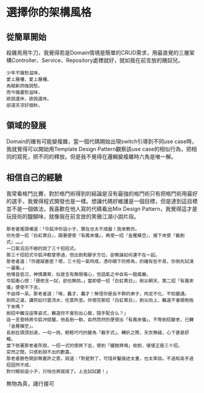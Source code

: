 # 選擇你的架構風格

## 從簡單開始
殺雞焉用牛刀，我覺得若是Domain情境是簡單的CRUD需求，用最直覺的三層架構Controller、Service、Repository處裡就好，就如我在前言放的醜奴兒。

```
少年不識愁滋味，
愛上層樓，愛上層樓。
為賦新詞強說愁。
而今識盡愁滋味，
欲說還休，欲說還休。
卻道天涼好個秋。
```

## 領域的發展
Domain的確有可能變複雜，當一個代碼開始出現switch引導到不同use case時，我就覺得可以開始用Template Design Pattern觀察該use case的相似行為，把相同的寫死，把不同的釋放。但是我不覺得在邏輯變複雜時六角是唯一解。

## 相信自己的經驗
我常看格鬥比賽，對於格鬥術得到的結論是沒有最強的格鬥術只有把格鬥術用最好的選手，我覺得程式開發也是一樣。想讓代碼好維護是一個目標，但是達到這目標並不是一個做法，我喜歡在他人寫的代碼看出Mix Design Pattern，我覺得這才是玩技術的醍醐味，就像我在前言放的笑傲江湖小說片段。

```
那老者搖頭嘆道：「令狐沖你這小子，實在也太不成器！我來教你。
你先使一招『白虹貫日』，跟著便使『有鳳來儀』，再使一招『金雁橫空』，接下來使『截劍式』……」
一口氣滔滔不絕的說了三十招招式。
那三十招招式令狐沖都曾學過，但出劍和腳步方位，卻無論如何連不在一起。
那老者道：「你遲疑甚麼？嗯，三十招一氣呵成，憑你眼下的修為，的確有些不易，你倒先試演一遍看。」
他嗓音低沉，神情蕭索，似是含有無限傷心，但語氣之中自有一股威嚴。
令狐衝心想：「便依言一試，卻也無妨。」當即使一招「白虹貫日」，劍尖朝天，第二招「有鳳來儀」便使不下去，
不由得一呆。那老者道：「唉，蠢才，蠢才！無怪你是岳不群的弟子，拘泥不化，不知變通。
劍術之道，講究如行雲流水，任意所至。你使完那招『白虹貫日』，劍尖向上，難道不會順勢拖下來嗎？
劍招中雖沒這等姿式，難道你不會別出心裁，隨手配合么？」
這一言登時將令狐沖提醒，他長劍一勒，自然而然的便使出「有鳳來儀」，不等劍招變老，已轉「金雁橫空」。
長劍在頭頂划過，一勾一挑，輕輕巧巧的變為「截手式」，轉折之際，天衣無縫，心下甚是舒暢。
當下依著那老者所說，一招一式的使將下去，使到「鐘鼓齊鳴」收劍，堪堪正是三十招，
突然之間，只感到說不出的歡喜。
那老者臉色間卻無嘉許之意，說道：「對是對了，可惜斧鑿痕迹太重，也太笨拙。不過和高手過招固然不成，
對付眼前這小子，只怕也將就成了。上去試試罷！」
```
無物為真，諸行接可